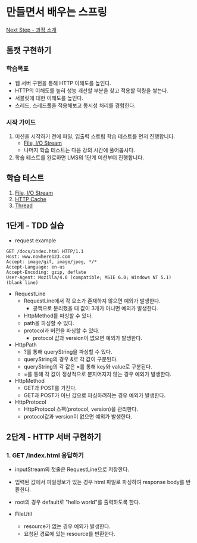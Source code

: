 # 만들면서 배우는 스프링
[Next Step - 과정 소개](https://edu.nextstep.camp/c/4YUvqn9V)

## 톰캣 구현하기

### 학습목표
- 웹 서버 구현을 통해 HTTP 이해도를 높인다.
- HTTP의 이해도를 높혀 성능 개선할 부분을 찾고 적용할 역량을 쌓는다.
- 서블릿에 대한 이해도를 높인다.
- 스레드, 스레드풀을 적용해보고 동시성 처리를 경험한다.

### 시작 가이드
1. 미션을 시작하기 전에 파일, 입출력 스트림 학습 테스트를 먼저 진행합니다.
   - [File, I/O Stream](study/src/test/java/study)
   - 나머지 학습 테스트는 다음 강의 시간에 풀어봅시다.
2. 학습 테스트를 완료하면 LMS의 1단계 미션부터 진행합니다.

## 학습 테스트
1. [File, I/O Stream](study/src/test/java/study)
2. [HTTP Cache](study/src/test/java/cache)
3. [Thread](study/src/test/java/thread)

## 1단계 - TDD 실습
- request example
```http request
GET /docs/index.html HTTP/1.1
Host: www.nowhere123.com
Accept: image/gif, image/jpeg, */*
Accept-Language: en-us
Accept-Encoding: gzip, deflate
User-Agent: Mozilla/4.0 (compatible; MSIE 6.0; Windows NT 5.1)
(blank line)
```

- RequestLine
  - RequestLine에서 각 요소가 존재하지 않으면 예외가 발생한다.
    - 공백으로 분리했을 때 값이 3개가 아니면 예외가 발생한다.
  - HttpMethod를 파싱할 수 있다.
  - path을 파싱할 수 있다.
  - protocol과 버전을 파싱할 수 있다.
    - protocol 값과 version이 없으면 예외가 발생한다.
- HttpPath
  - ?를 통해 queryString을 파싱할 수 있다.
  - queryString의 경우 &로 각 값이 구분된다.
  - queryString의 각 값은 =를 통해 key와 value로 구분된다.
  - =를 통해 각 값이 정상적으로 분지어지지 않는 경우 예외가 발생한다.
- HttpMethod
  - GET과 POST를 가진다.
  - GET과 POST가 아닌 값으로 파싱하려하는 경우 예외가 발생한다.
- HttpProtocol
  - HttpProtocol 스펙(protocol, version)을 관리한다. 
  - protocol값과 version이 없으면 예외가 발생한다.

## 2단계 - HTTP 서버 구현하기
### 1. GET /index.html 응답하기
- inputStream의 첫줄은 RequestLine으로 저장한다.
- 입력된 값에서 파일정보가 있는 경우 html 파일로 파싱하여 response body를 반환한다.
- root의 경우 default로 "hello world"를 출력하도록 한다.

- FileUtil
  - resource가 없는 경우 예외가 발생한다.
  - 요청된 경로에 있는 resource를 반환한다.
